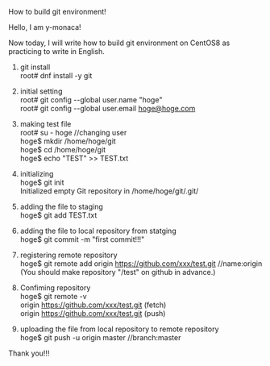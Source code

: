 How to build git environment!

Hello, I am y-monaca!

Now today, I will write how to build git environment on CentOS8
as practicing to write in English.

1. git install  
root# dnf install -y git

2. initial setting  
root# git config --global user.name "hoge"  
root# git config --global user.email hoge@hoge.com  

3. making test file  
root# su - hoge //changing user  
hoge$ mkdir /home/hoge/git  
hoge$ cd /home/hoge/git  
hoge$ echo "TEST" >> TEST.txt  

4. initializing  
hoge$ git init  
Initialized empty Git repository in /home/hoge/git/.git/  

5. adding the file to staging  
hoge$ git add TEST.txt  

6. adding the file to local repository from statging  
hoge$ git commit -m "first commit!!!"  

7. registering remote repository  
hoge$ git remote add origin https://github.com/xxx/test.git //name:origin  
(You should make repository "/test" on github in advance.)  

8. Confiming repository  
hoge$ git remote -v  
origin	https://github.com/xxx/test.git (fetch)  
origin	https://github.com/xxx/test.git (push)  

9. uploading the file from local repository to remote repository  
hoge$ git push -u origin master //branch:master  


Thank you!!!
